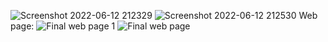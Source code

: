![Screenshot 2022-06-12 212329](https://user-images.githubusercontent.com/102342987/173241801-20a2af35-7b0f-4579-a1a5-5d78b8590624.jpg)
![Screenshot 2022-06-12 212530](https://user-images.githubusercontent.com/102342987/173241883-6985bbb4-1c75-4cd4-ae0c-955e865b9f8c.jpg)
Web page:
![Final web page 1](https://user-images.githubusercontent.com/102342987/172840955-aba125d1-149e-4a53-8868-23451c030c25.jpg)
![Final web page](https://user-images.githubusercontent.com/102342987/172839674-598b586d-0103-43e2-a1df-5a1cf23eed86.jpg)








